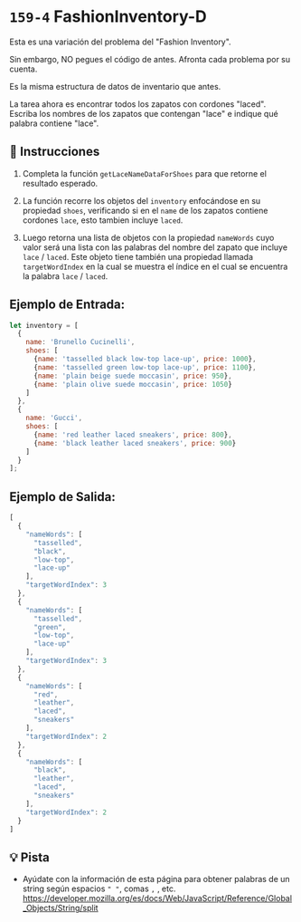 # `159-4` FashionInventory-D

Esta es una variación del problema del "Fashion Inventory".  

Sin embargo, NO pegues el código de antes. Afronta cada problema por su cuenta.

Es la misma estructura de datos de inventario que antes.

La tarea ahora es encontrar todos los zapatos con cordones "laced". Escriba los nombres de los zapatos que contengan "lace" e indique qué palabra contiene "lace". 

## 📝 Instrucciones

1. Completa la función `getLaceNameDataForShoes` para que retorne el resultado esperado.

2. La función recorre los objetos del `inventory` enfocándose en su propiedad `shoes`, verificando si en el `name` de los zapatos contiene cordones `lace`, esto tambien incluye `laced`.

3. Luego retorna una lista de objetos con la propiedad `nameWords` cuyo valor será una lista con las palabras del nombre del zapato que incluye `lace` / `laced`. Este objeto tiene también una propiedad llamada `targetWordIndex` en la cual se muestra el índice en el cual se encuentra la palabra `lace` / `laced`.

## Ejemplo de Entrada:

```js
let inventory = [
  {
    name: 'Brunello Cucinelli',
    shoes: [
      {name: 'tasselled black low-top lace-up', price: 1000},
      {name: 'tasselled green low-top lace-up', price: 1100},
      {name: 'plain beige suede moccasin', price: 950},
      {name: 'plain olive suede moccasin', price: 1050}
    ]
  },
  {
    name: 'Gucci',
    shoes: [
      {name: 'red leather laced sneakers', price: 800},
      {name: 'black leather laced sneakers', price: 900}
    ]
  }
];
```
## Ejemplo de Salida:

```js
[
  {
    "nameWords": [
      "tasselled",
      "black",
      "low-top",
      "lace-up"
    ],
    "targetWordIndex": 3
  },
  {
    "nameWords": [
      "tasselled",
      "green",
      "low-top",
      "lace-up"
    ],
    "targetWordIndex": 3
  },
  {
    "nameWords": [
      "red",
      "leather",
      "laced",
      "sneakers"
    ],
    "targetWordIndex": 2
  },
  {
    "nameWords": [
      "black",
      "leather",
      "laced",
      "sneakers"
    ],
    "targetWordIndex": 2
  }
]
```
## 💡 Pista

+ Ayúdate con la información de esta página para obtener palabras de un string según espacios `" "`, comas `,` , etc. https://developer.mozilla.org/es/docs/Web/JavaScript/Reference/Global_Objects/String/split




